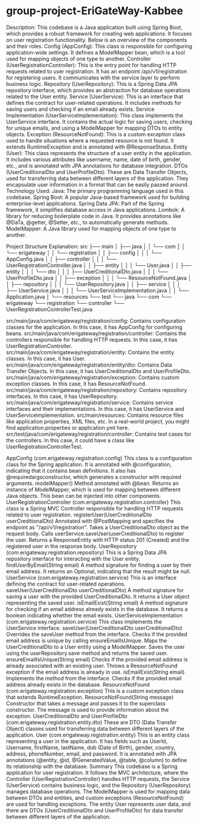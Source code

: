 # group-project-EriGateWay-Kabbee
Description:
This codebase is a Java application built using Spring Boot, which provides a robust framework for creating web applications. It focuses on user registration functionality. Below is an overview of the components and their roles:
Config (AppConfig): This class is responsible for configuring application-wide settings. It defines a ModelMapper bean, which is a tool used for mapping objects of one type to another.
Controller (UserRegistrationController): This is the entry point for handling HTTP requests related to user registration. It has an endpoint /api/v1/registration for registering users. It communicates with the service layer to perform business logic.
Repository (UserRepository): This is a Spring Data JPA repository interface, which provides an abstraction for database operations related to the User entity.
Service (UserService): This is an interface that defines the contract for user-related operations. It includes methods for saving users and checking if an email already exists.
Service Implementation (UserServiceImplementation): This class implements the UserService interface. It contains the actual logic for saving users, checking for unique emails, and using a ModelMapper for mapping DTOs to entity objects.
Exception (ResourceNotFound): This is a custom exception class used to handle situations where a requested resource is not found. It extends RuntimeException and is annotated with @ResponseStatus.
Entity (User): This class represents the structure of a user entity in the application. It includes various attributes like username, name, date of birth, gender, etc., and is annotated with JPA annotations for database integration.
DTOs (UserCreditionalDto and UserProfileDto): These are Data Transfer Objects, used for transferring data between different layers of the application. They encapsulate user information in a format that can be easily passed around.
Technology Used:
Java: The primary programming language used in this codebase.
Spring Boot: A popular Java-based framework used for building enterprise-level applications.
Spring Data JPA: Part of the Spring framework, it simplifies database access in Java applications.
Lombok: A library for reducing boilerplate code in Java. It provides annotations like @DaTa, @getter, @Setter, etc., to automatically generate methods.
ModelMapper: A Java library used for mapping objects of one type to another.

Project Structure Explanation:
src
├── main
│ ├── java
│ │ └── com
│ │ └── erigateway
│ │ └── registration
│ │ ├── config
│ │ │ └── AppConfig.java
│ │ ├── controller
│ │ │ └── UserRegistrationController.java
│ │ ├── entity
│ │ │ └── User.java
│ │ ├── entity
│ │ │ └── dto
│ │ │ ├── UserCreditionalDto.java
│ │ │ └── UserProfileDto.java
│ │ ├── exception
│ │ │ └── ResourceNotFound.java
│ │ ├── repository
│ │ │ └── UserRepository.java
│ │ ├── service
│ │ │ ├── UserService.java
│ │ │ └── UserServiceImplementation.java
│ │ └── Application.java
│ └── resources
└── test
└── java
└── com
└── erigateway
└── registration
└── controller
└── UserRegistrationControllerTest.java

src/main/java/com/erigateway/registration/config: Contains configuration classes for the application. In this case, it has AppConfig for configuring beans.
src/main/java/com/erigateway/registration/controller: Contains the controllers responsible for handling HTTP requests. In this case, it has UserRegistrationController.
src/main/java/com/erigateway/registration/entity: Contains the entity classes. In this case, it has User.
src/main/java/com/erigateway/registration/entity/dto: Contains Data Transfer Objects. In this case, it has UserCreditionalDto and UserProfileDto.
src/main/java/com/erigateway/registration/exception: Contains custom exception classes. In this case, it has ResourceNotFound.
src/main/java/com/erigateway/registration/repository: Contains repository interfaces. In this case, it has UserRepository.
src/main/java/com/erigateway/registration/service: Contains service interfaces and their implementations. In this case, it has UserService and UserServiceImplementation.
src/main/resources: Contains resource files like application properties, XML files, etc. In a real-world project, you might find application.properties or application.yml here.
src/test/java/com/erigateway/registration/controller: Contains test cases for the controllers. In this case, it could have a class like UserRegistrationControllerTest.

AppConfig (com.erigateway.registration.config)
This class is a configuration class for the Spring application. It is annotated with @configuration, indicating that it contains bean definitions. It also has @requiredargsconstructor, which generates a constructor with required arguments.
modelMapper()
Method annotated with @bean.
Returns an instance of ModelMapper, which is used for mapping between different Java objects.
This bean can be injected into other components.
UserRegistrationController (com.erigateway.registration.controller)
This class is a Spring MVC Controller responsible for handling HTTP requests related to user registration.
registerUser(UserCreditionalDto userCreditionalDto)
Annotated with @PostMapping and specifies the endpoint as "/api/v1/registration".
Takes a UserCreditionalDto object as the request body.
Calls userService.saveUser(userCreditionalDto) to register the user.
Returns a ResponseEntity with HTTP status 201 (Created) and the registered user in the response body.
UserRepository (com.erigateway.registration.repository)
This is a Spring Data JPA repository interface for interacting with the User entity.
findUserByEmail(String email)
A method signature for finding a user by their email address.
It returns an Optional, indicating that the result might be null.
UserService (com.erigateway.registration.service)
This is an interface defining the contract for user-related operations.
saveUser(UserCreditionalDto userCreditionalDto)
A method signature for saving a user with the provided UserCreditionalDto.
It returns a User object representing the saved user.
isEmailExist(String email)
A method signature for checking if an email address already exists in the database.
It returns a boolean indicating whether the email exists.
UserServiceImplementation (com.erigateway.registration.service)
This class implements the UserService interface.
saveUser(UserCreditionalDto userCreditionalDto)
Overrides the saveUser method from the interface.
Checks if the provided email address is unique by calling ensureEmailIsUnique.
Maps the UserCreditionalDto to a User entity using a ModelMapper.
Saves the user using the userRepository.save method and returns the saved user.
ensureEmailIsUnique(String email)
Checks if the provided email address is already associated with an existing user.
Throws a ResourceNotFound exception if the email address is already in use.
isEmailExist(String email)
Implements the method from the interface.
Checks if the provided email address already exists in the database.
ResourceNotFound (com.erigateway.registration.exception)
This is a custom exception class that extends RuntimeException.
ResourceNotFound(String message)
Constructor that takes a message and passes it to the superclass constructor.
The message is used to provide information about the exception.
UserCreditionalDto and UserProfileDto (com.erigateway.registration.entity.dto)
These are DTO (Data Transfer Object) classes used for transferring data between different layers of the application.
User (com.erigateway.registration.entity)
This is an entity class representing a user in the application.
It has fields such as UserId, Username, firstName, lastName, dob (Date of Birth), gender, country, address, phoneNumber, email, and password.
It is annotated with JPA annotations (@entity, @id, @GeneratedValue, @table, @column) to define its relationship with the database.
Summary
This codebase is a Spring application for user registration. It follows the MVC architecture, where the Controller (UserRegistrationController) handles HTTP requests, the Service (UserService) contains business logic, and the Repository (UserRepository) manages database operations. The ModelMapper is used for mapping data between DTOs and entities, and custom exceptions (ResourceNotFound) are used for handling exceptions. The entity User represents user data, and there are DTOs (UserCreditionalDto and UserProfileDto) for data transfer between different layers of the application.
